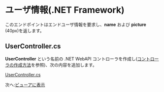 # ユーザ情報(.NET Framework)

このエンドポイントはエンドユーザ情報を要求し、**name** および **picture** (40px)を返します。

## UserController.cs

**UserController** という名前の .NET WebAPI コントローラを作成し([コントローラの作成方法](environment/setup/net_controller)を参照)、次の内容を追加します。

[UserController.cs](_snippets/viewhubmodels/net/UserController.cs ':include :type=code csharp')

次へ:[ビューアに表示](viewer/3legged/readme)